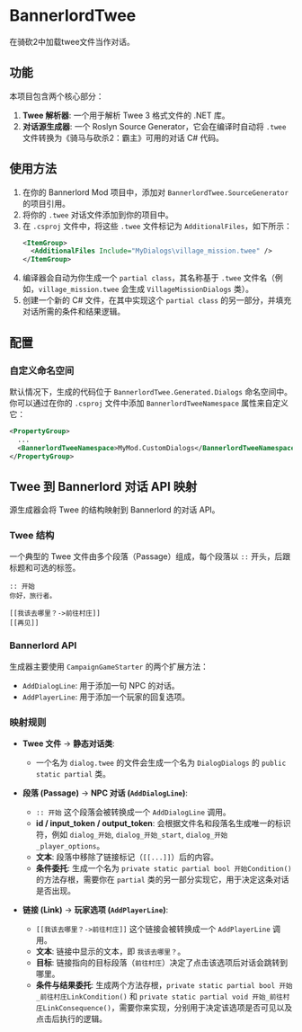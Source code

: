 # BannerlordTwee
在骑砍2中加载twee文件当作对话。

## 功能
本项目包含两个核心部分：
1.  **Twee 解析器**: 一个用于解析 Twee 3 格式文件的 .NET 库。
2.  **对话源生成器**: 一个 Roslyn Source Generator，它会在编译时自动将 `.twee` 文件转换为《骑马与砍杀2：霸主》可用的对话 C# 代码。

## 使用方法

1.  在你的 Bannerlord Mod 项目中，添加对 `BannerlordTwee.SourceGenerator` 的项目引用。
2.  将你的 `.twee` 对话文件添加到你的项目中。
3.  在 `.csproj` 文件中，将这些 `.twee` 文件标记为 `AdditionalFiles`，如下所示：
    ```xml
    <ItemGroup>
      <AdditionalFiles Include="MyDialogs\village_mission.twee" />
    </ItemGroup>
    ```
4.  编译器会自动为你生成一个 `partial class`，其名称基于 `.twee` 文件名（例如，`village_mission.twee` 会生成 `VillageMissionDialogs` 类）。
5.  创建一个新的 C# 文件，在其中实现这个 `partial class` 的另一部分，并填充对话所需的条件和结果逻辑。

## 配置

### 自定义命名空间
默认情况下，生成的代码位于 `BannerlordTwee.Generated.Dialogs` 命名空间中。你可以通过在你的 `.csproj` 文件中添加 `BannerlordTweeNamespace` 属性来自定义它：
```xml
<PropertyGroup>
  ...
  <BannerlordTweeNamespace>MyMod.CustomDialogs</BannerlordTweeNamespace>
</PropertyGroup>
```

## Twee 到 Bannerlord 对话 API 映射

源生成器会将 Twee 的结构映射到 Bannerlord 的对话 API。

### Twee 结构
一个典型的 Twee 文件由多个段落（Passage）组成，每个段落以 `::` 开头，后跟标题和可选的标签。

```twee
:: 开始
你好，旅行者。

[[我该去哪里？->前往村庄]]
[[再见]]
```

### Bannerlord API
生成器主要使用 `CampaignGameStarter` 的两个扩展方法：
-   `AddDialogLine`: 用于添加一句 NPC 的对话。
-   `AddPlayerLine`: 用于添加一个玩家的回复选项。

### 映射规则
-   **Twee 文件** -> **静态对话类**:
    -   一个名为 `dialog.twee` 的文件会生成一个名为 `DialogDialogs` 的 `public static partial` 类。

-   **段落 (Passage)** -> **NPC 对话 (`AddDialogLine`)**:
    -   `:: 开始` 这个段落会被转换成一个 `AddDialogLine` 调用。
    -   **id / input_token / output_token**: 会根据文件名和段落名生成唯一的标识符，例如 `dialog_开始`, `dialog_开始_start`, `dialog_开始_player_options`。
    -   **文本**: 段落中移除了链接标记（`[[...]]`）后的内容。
    -   **条件委托**: 生成一个名为 `private static partial bool 开始Condition()` 的方法存根，需要你在 `partial` 类的另一部分实现它，用于决定这条对话是否出现。

-   **链接 (Link)** -> **玩家选项 (`AddPlayerLine`)**:
    -   `[[我该去哪里？->前往村庄]]` 这个链接会被转换成一个 `AddPlayerLine` 调用。
    -   **文本**: 链接中显示的文本，即 `我该去哪里？`。
    -   **目标**: 链接指向的目标段落（`前往村庄`）决定了点击该选项后对话会跳转到哪里。
    -   **条件与结果委托**: 生成两个方法存根，`private static partial bool 开始_前往村庄LinkCondition()` 和 `private static partial void 开始_前往村庄LinkConsequence()`，需要你来实现，分别用于决定该选项是否可见以及点击后执行的逻辑。
